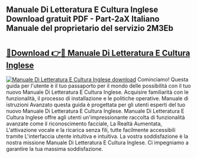## Manuale Di Letteratura E Cultura Inglese Download gratuit PDF - Part-2aX Italiano Manuale del proprietario del servizio 2M3Eb

# <h2><a href="http://dffxtj.blite.top/?on=Manuale+Di+Letteratura+E+Cultura+Inglese">🔗Download 👉🔴 Manuale Di Letteratura E Cultura Inglese</a></h2>

[![Manuale Di Letteratura E Cultura Inglese download](https://i.imgur.com/lujVjoI.png)](http://dffxtj.blite.top/?on=Manuale+Di+Letteratura+E+Cultura+Inglese)
Cominciamo! Questa guida per l'utente è il tuo passaporto per il mondo delle possibilità con il tuo nuovo Manuale Di Letteratura E Cultura Inglese. Acquisire familiarità con le funzionalità, il processo di installazione e le politiche operative. Manuale di istruzioni Avanzato questa guida è progettata per gli utenti esperti del tuo nuovo Manuale Di Letteratura E Cultura Inglese. Manuale Di Letteratura E Cultura Inglese offre agli utenti un'impressionante raccolta di funzionalità avanzate come il riconoscimento facciale, La Realtà Aumentata, L'attivazione vocale e la ricarica senza fili, tutte facilmente accessibili tramite L'interfaccia utente intuitiva e intuitiva. La vostra soddisfazione è la nostra missione Manuale Di Letteratura E Cultura Inglese. Ci impegniamo a garantire la tua massima soddisfazione.
